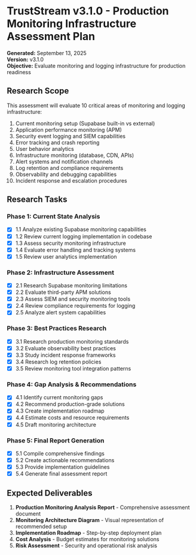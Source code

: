 # TrustStream v3.1.0 - Production Monitoring Infrastructure Assessment Plan

**Generated:** September 13, 2025  
**Version:** v3.1.0  
**Objective:** Evaluate monitoring and logging infrastructure for production readiness

## Research Scope

This assessment will evaluate 10 critical areas of monitoring and logging infrastructure:

1. Current monitoring setup (Supabase built-in vs external)
2. Application performance monitoring (APM)
3. Security event logging and SIEM capabilities
4. Error tracking and crash reporting
5. User behavior analytics
6. Infrastructure monitoring (database, CDN, APIs)
7. Alert systems and notification channels
8. Log retention and compliance requirements
9. Observability and debugging capabilities
10. Incident response and escalation procedures

## Research Tasks

### Phase 1: Current State Analysis
- [x] 1.1 Analyze existing Supabase monitoring capabilities
- [x] 1.2 Review current logging implementation in codebase
- [x] 1.3 Assess security monitoring infrastructure
- [x] 1.4 Evaluate error handling and tracking systems
- [x] 1.5 Review user analytics implementation

### Phase 2: Infrastructure Assessment  
- [x] 2.1 Research Supabase monitoring limitations
- [x] 2.2 Evaluate third-party APM solutions
- [x] 2.3 Assess SIEM and security monitoring tools
- [x] 2.4 Review compliance requirements for logging
- [x] 2.5 Analyze alert system capabilities

### Phase 3: Best Practices Research
- [x] 3.1 Research production monitoring standards
- [x] 3.2 Evaluate observability best practices
- [x] 3.3 Study incident response frameworks
- [x] 3.4 Research log retention policies
- [x] 3.5 Review monitoring tool integration patterns

### Phase 4: Gap Analysis & Recommendations
- [x] 4.1 Identify current monitoring gaps
- [x] 4.2 Recommend production-grade solutions
- [x] 4.3 Create implementation roadmap
- [x] 4.4 Estimate costs and resource requirements
- [x] 4.5 Draft monitoring architecture

### Phase 5: Final Report Generation
- [x] 5.1 Compile comprehensive findings
- [x] 5.2 Create actionable recommendations
- [x] 5.3 Provide implementation guidelines
- [x] 5.4 Generate final assessment report

## Expected Deliverables

1. **Production Monitoring Analysis Report** - Comprehensive assessment document
2. **Monitoring Architecture Diagram** - Visual representation of recommended setup
3. **Implementation Roadmap** - Step-by-step deployment plan
4. **Cost Analysis** - Budget estimates for monitoring solutions
5. **Risk Assessment** - Security and operational risk analysis